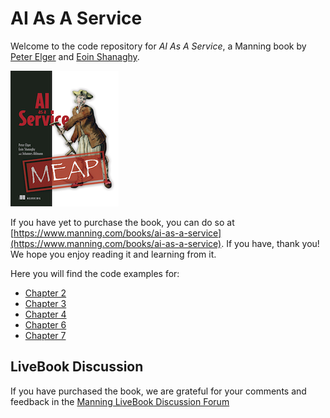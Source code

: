 # AI As A Service

Welcome to the code repository for _AI As A Service_, a Manning book by [Peter Elger](https://twitter.com/pelger) and [Eoin Shanaghy](https://twitter.com/eoins).

![AI As A Service book cover](./ai-as-a-service-cover.png)

If you have yet to purchase the book, you can do so at [https://www.manning.com/books/ai-as-a-service](https://www.manning.com/books/ai-as-a-service). If you have, thank you! We hope you enjoy reading it and learning from it.

Here you will find the code examples for:

* [Chapter 2](./chapter2)
* [Chapter 3](./chapter3)
* [Chapter 4](./chapter4)
* [Chapter 6](./chapter6)
* [Chapter 7](./chapter7)

## LiveBook Discussion

If you have purchased the book, we are grateful for your comments and feedback in the [Manning LiveBook Discussion Forum](https://livebook.manning.com/#!/book/ai-as-a-service/welcome/v-1/)



